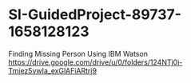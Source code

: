 # SI-GuidedProject-89737-1658128123
Finding Missing Person Using IBM Watson
https://drive.google.com/drive/u/0/folders/124NTj0j-Tmiez5vwIa_exGlAFiARtrj9
